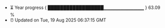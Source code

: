 - ⏳ Year progress { ██████████████████▁▁▁▁▁▁▁▁▁▁▁▁ } 63.09 %
- ⏰ Updated on Tue, 19 Aug 2025 06:37:15 GMT

